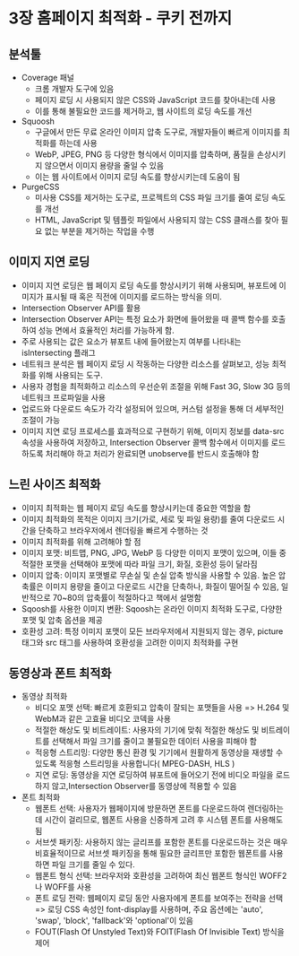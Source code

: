 # 3장 홈페이지 최적화 - 쿠키 전까지

## 분석툴

- Coverage 패널
  - 크롬 개발자 도구에 있음
  - 페이지 로딩 시 사용되지 않은 CSS와 JavaScript 코드를 찾아내는데 사용
  - 이를 통해 불필요한 코드를 제거하고, 웹 사이트의 로딩 속도를 개선
- Squoosh
  - 구글에서 만든 무료 온라인 이미지 압축 도구로, 개발자들이 빠르게 이미지를 최적화를 하는데 사용
  - WebP, JPEG, PNG 등 다양한 형식에서 이미지를 압축하며, 품질을 손상시키지 않으면서 이미지 용량을 줄일 수 있음
  - 이는 웹 사이트에서 이미지 로딩 속도를 향상시키는데 도움이 됨
- PurgeCSS
  - 미사용 CSS를 제거하는 도구로, 프로젝트의 CSS 파일 크기를 줄여 로딩 속도를 개선
  - HTML, JavaScript 및 템플릿 파일에서 사용되지 않는 CSS 클래스를 찾아 필요 없는 부분을 제거하는 작업을 수행

## 이미지 지연 로딩

- 이미지 지연 로딩은 웹 페이지 로딩 속도를 향상시키기 위해 사용되며, 뷰포트에 이미지가 표시될 때 혹은 직전에 이미지를 로드하는 방식을 의미.
- Intersection Observer API를 활용
- Intersection Observer API는 특정 요소가 화면에 들어왔을 때 콜백 함수를 호출하여 성능 면에서 효율적인 처리를 가능하게 함.
- 주로 사용되는 값은 요소가 뷰포트 내에 들어왔는지 여부를 나타내는 isIntersecting 플래그
- 네트워크 분석은 웹 페이지 로딩 시 작동하는 다양한 리소스를 살펴보고, 성능 최적화를 위해 사용되는 도구.
- 사용자 경험을 최적화하고 리소스의 우선순위 조절을 위해 Fast 3G, Slow 3G 등의 네트워크 프로파일을 사용
- 업로드와 다운로드 속도가 각각 설정되어 있으며, 커스텀 설정을 통해 더 세부적인 조절이 가능
- 이미지 지연 로딩 프로세스를 효과적으로 구현하기 위해, 이미지 정보를 data-src 속성을 사용하여 저장하고, Intersection Observer 콜백 함수에서 이미지를 로드하도록 처리해야 하고 처리가 완료되면 unobserve를 반드시 호출해야 함

## 느린 사이즈 최적화

- 이미지 최적화는 웹 페이지 로딩 속도를 향상시키는데 중요한 역할을 함
- 이미지 최적화의 목적은 이미지 크기(가로, 세로 및 파일 용량)를 줄여 다운로드 시간을 단축하고 브라우저에서 렌더링을 빠르게 수행하는 것
- 이미지 최적화를 위해 고려해야 할 점
- 이미지 포맷: 비트맵, PNG, JPG, WebP 등 다양한 이미지 포맷이 있으며, 이들 중 적절한 포맷을 선택해야 포맷에 따라 파일 크기, 화질, 호환성 등이 달라짐
- 이미지 압축: 이미지 포맷별로 무손실 및 손실 압축 방식을 사용할 수 있음. 높은 압축률은 이미지 용량을 줄이고 다운로드 시간을 단축하나, 화질이 떨어질 수 있음, 일반적으로 70~80의 압축률이 적절하다고 책에서 설명함
- Sqoosh를 사용한 이미지 변환: Sqoosh는 온라인 이미지 최적화 도구로, 다양한 포맷 및 압축 옵션을 제공
- 호환성 고려: 특정 이미지 포맷이 모든 브라우저에서 지원되지 않는 경우, picture 태그와 src 태그를 사용하여 호환성을 고려한 이미지 최적화를 구현

## 동영상과 폰트 최적화

- 동영상 최적화
  - 비디오 포맷 선택: 빠르게 호환되고 압축이 잘되는 포맷들을 사용 => H.264 및 WebM과 같은 고효율 비디오 코덱을 사용
  - 적절한 해상도 및 비트레이트: 사용자의 기기에 맞춰 적절한 해상도 및 비트레이트를 선택해서 파일 크기를 줄이고 불필요한 데이터 사용을 피해야 함
  - 적응형 스트리밍: 다양한 통신 환경 및 기기에서 원활하게 동영상을 재생할 수 있도록 적응형 스트리밍을 사용합니다( MPEG-DASH, HLS )
  - 지연 로딩: 동영상을 지연 로딩하여 뷰포트에 들어오기 전에 비디오 파일을 로드하지 않고,Intersection Observer를 동영상에 적용할 수 있음
- 폰트 최적화
  - 웹폰트 선택: 사용자가 웹페이지에 방문하면 폰트를 다운로드하여 렌더링하는데 시간이 걸리므로, 웹폰트 사용을 신중하게 고려 후 시스템 폰트를 사용해도 됨
  - 서브셋 패키징: 사용하지 않는 글리프를 포함한 폰트를 다운로드하는 것은 매우 비효율적이므로 서브셋 패키징을 통해 필요한 글리프만 포함한 웹폰트를 사용하면 파일 크기를 줄일 수 있다.
  - 웹폰트 형식 선택: 브라우저와 호환성을 고려하여 최신 웹폰트 형식인 WOFF2나 WOFF를 사용
  - 폰트 로딩 전략: 웹페이지 로딩 동안 사용자에게 폰트를 보여주는 전략을 선택 => 로딩 CSS 속성인 font-display를 사용하며, 주요 옵션에는 'auto', 'swap', 'block', 'fallback'와 'optional'이 있음
  - FOUT(Flash Of Unstyled Text)와 FOIT(Flash Of Invisible Text) 방식을 제어

